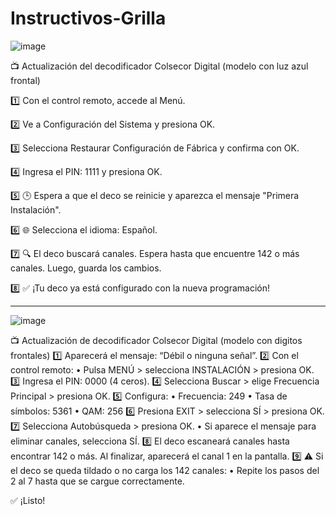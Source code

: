 # Instructivos-Grilla

![image](https://github.com/user-attachments/assets/4ed1c7cf-fc87-4a27-829c-ff99771edc5f)

📺 Actualización del decodificador Colsecor Digital (modelo con luz azul frontal)

1️⃣ Con el control remoto, accede al Menú.

2️⃣ Ve a Configuración del Sistema y presiona OK.

3️⃣ Selecciona Restaurar Configuración de Fábrica y confirma con OK.

4️⃣ Ingresa el PIN: 1111 y presiona OK.

5️⃣ 🕒 Espera a que el deco se reinicie y aparezca el mensaje "Primera Instalación".

6️⃣ 🌐 Selecciona el idioma: Español.

7️⃣ 🔍 El deco buscará canales. Espera hasta que encuentre 142 o más canales. Luego, guarda los cambios.

8️⃣ ✅ ¡Tu deco ya está configurado con la nueva programación!


---------------------------------------------------------------------------------------------------
![image](https://github.com/user-attachments/assets/56f3e62b-03d3-40f7-9c4e-c4bf07c30ec0)


📺 Actualización de decodificador Colsecor Digital (modelo con digitos frontales)
1️⃣ Aparecerá el mensaje: “Débil o ninguna señal”.
2️⃣ Con el control remoto:
	•	Pulsa MENÚ > selecciona INSTALACIÓN > presiona OK.
3️⃣ Ingresa el PIN: 0000 (4 ceros).
4️⃣ Selecciona Buscar > elige Frecuencia Principal > presiona OK.
5️⃣ Configura:
	•	Frecuencia: 249
	•	Tasa de símbolos: 5361
	•	QAM: 256
6️⃣ Presiona EXIT > selecciona SÍ > presiona OK.
7️⃣ Selecciona Autobúsqueda > presiona OK.
	•	Si aparece el mensaje para eliminar canales, selecciona SÍ.
8️⃣ El deco escaneará canales hasta encontrar 142 o más. Al finalizar, aparecerá el canal 1 en la pantalla.
9️⃣ ⚠️ Si el deco se queda tildado o no carga los 142 canales:
	•	Repite los pasos del 2 al 7 hasta que se cargue correctamente.

✅ ¡Listo!
